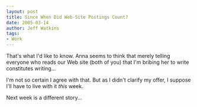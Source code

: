 ```yaml
---
layout: post
title: Since When Did Web-Site Postings Count?
date: 2005-03-14
author: Jeff Watkins
tags:
- Work
---
```


That's what I'd like to know. Anna seems to think that merely telling everyone who reads our Web site (both of you) that I'm bribing her to write constitutes writing...

I'm not so certain I agree with that. But as I didn't clarify my offer, I suppose I'll have to live with it *this* week.

Next week is a different story...